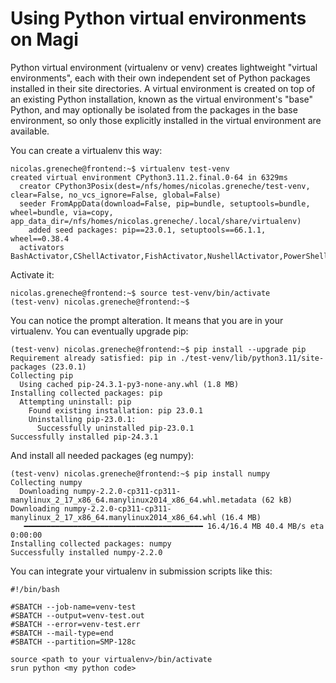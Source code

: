 # Using Python virtual environments on Magi

Python virtual environment (virtualenv or venv) creates lightweight "virtual environments", each with their own independent set of Python packages installed in their site directories. A virtual environment is created on top of an existing Python installation, known as the virtual environment's "base" Python, and may optionally be isolated from the packages in the base environment, so only those explicitly installed in the virtual environment are available.

You can create a virtualenv this way:

```console
nicolas.greneche@frontend:~$ virtualenv test-venv
created virtual environment CPython3.11.2.final.0-64 in 6329ms
  creator CPython3Posix(dest=/nfs/homes/nicolas.greneche/test-venv, clear=False, no_vcs_ignore=False, global=False)
  seeder FromAppData(download=False, pip=bundle, setuptools=bundle, wheel=bundle, via=copy, app_data_dir=/nfs/homes/nicolas.greneche/.local/share/virtualenv)
    added seed packages: pip==23.0.1, setuptools==66.1.1, wheel==0.38.4
  activators BashActivator,CShellActivator,FishActivator,NushellActivator,PowerShellActivator,PythonActivator
```

Activate it:

```console
nicolas.greneche@frontend:~$ source test-venv/bin/activate
(test-venv) nicolas.greneche@frontend:~$
```

You can notice the prompt alteration. It means that you are in your virtualenv. You can eventually upgrade pip:

```console
(test-venv) nicolas.greneche@frontend:~$ pip install --upgrade pip
Requirement already satisfied: pip in ./test-venv/lib/python3.11/site-packages (23.0.1)
Collecting pip
  Using cached pip-24.3.1-py3-none-any.whl (1.8 MB)
Installing collected packages: pip
  Attempting uninstall: pip
    Found existing installation: pip 23.0.1
    Uninstalling pip-23.0.1:
      Successfully uninstalled pip-23.0.1
Successfully installed pip-24.3.1
```

And install all needed packages (eg numpy):

```console
(test-venv) nicolas.greneche@frontend:~$ pip install numpy
Collecting numpy
  Downloading numpy-2.2.0-cp311-cp311-manylinux_2_17_x86_64.manylinux2014_x86_64.whl.metadata (62 kB)
Downloading numpy-2.2.0-cp311-cp311-manylinux_2_17_x86_64.manylinux2014_x86_64.whl (16.4 MB)
   ━━━━━━━━━━━━━━━━━━━━━━━━━━━━━━━━━━━━━━━━ 16.4/16.4 MB 40.4 MB/s eta 0:00:00
Installing collected packages: numpy
Successfully installed numpy-2.2.0
```

You can integrate your virtualenv in submission scripts like this:

```console
#!/bin/bash

#SBATCH --job-name=venv-test
#SBATCH --output=venv-test.out
#SBATCH --error=venv-test.err
#SBATCH --mail-type=end
#SBATCH --partition=SMP-128c

source <path to your virtualenv>/bin/activate
srun python <my python code>
```

